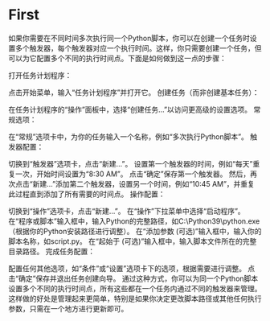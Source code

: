 # First
如果你需要在不同时间多次执行同一个Python脚本，你可以在创建一个任务时设置多个触发器，每个触发器对应一个执行时间。这样，你只需要创建一个任务，但可以为它配置多个不同的执行时间点。下面是如何做到这一点的步骤：

打开任务计划程序：

点击开始菜单，输入“任务计划程序”并打开它。
创建任务（而非创建基本任务）：

在任务计划程序的“操作”面板中，选择“创建任务…”以访问更高级的设置选项。
常规选项：

在“常规”选项卡中，为你的任务输入一个名称，例如“多次执行Python脚本”。
触发器配置：

切换到“触发器”选项卡，点击“新建…”。
设置第一个触发器的时间，例如“每天”重复一次，开始时间设置为“8:30 AM”。
点击“确定”保存第一个触发器。
然后，再次点击“新建…”添加第二个触发器，设置另一个时间，例如“10:45 AM”，并重复此过程直到添加了所有需要的时间点。
操作配置：

切换到“操作”选项卡，点击“新建…”。
在“操作”下拉菜单中选择“启动程序”。
在“程序或脚本”输入框中，输入Python的完整路径，如C:\Python39\python.exe（根据你的Python安装路径进行调整）。
在“添加参数 (可选)”输入框中，输入你的脚本名称，如script.py。
在“起始于 (可选)”输入框中，输入脚本文件所在的完整目录路径。
完成任务配置：

配置任何其他选项，如“条件”或“设置”选项卡下的选项，根据需要进行调整。
点击“确定”保存并退出任务创建向导。
通过这种方式，你可以为同一个Python脚本设置多个不同的执行时间点，所有这些都在一个任务内通过不同的触发器来管理。这样做的好处是管理起来更简单，特别是如果你决定更改脚本路径或其他任何执行参数，只需在一个地方进行更新即可。
